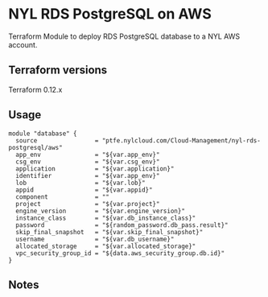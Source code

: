 # NYL RDS PostgreSQL on AWS

Terraform Module to deploy RDS PostgreSQL database to a NYL AWS account.

## Terraform versions

Terraform 0.12.x

## Usage

```hcl
module "database" {
  source                = "ptfe.nylcloud.com/Cloud-Management/nyl-rds-postgresql/aws"
  app_env               = "${var.app_env}"
  csg_env               = "${var.csg_env}"
  application           = "${var.application}"
  identifier            = "${var.app_env}"
  lob                   = "${var.lob}"
  appid                 = "${var.appid}"
  component             = ""
  project               = "${var.project}"
  engine_version        = "${var.engine_version}"
  instance_class        = "${var.db_instance_class}"
  password              = "${random_password.db_pass.result}"
  skip_final_snapshot   = "${var.skip_final_snapshot}"
  username              = "${var.db_username}"
  allocated_storage     = "${var.allocated_storage}"
  vpc_security_group_id = "${data.aws_security_group.db.id}"
}
```

## Notes

